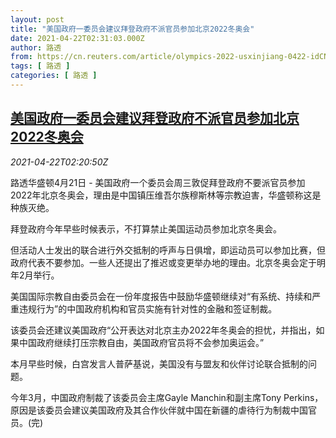 ```yaml
---
layout: post
title: "美国政府一委员会建议拜登政府不派官员参加北京2022冬奥会"
date: 2021-04-22T02:31:03.000Z
author: 路透
from: https://cn.reuters.com/article/olympics-2022-usxinjiang-0422-idCNKBS2C906S
tags: [ 路透 ]
categories: [ 路透 ]
---
```

<!--1619058663000-->
[美国政府一委员会建议拜登政府不派官员参加北京2022冬奥会](https://cn.reuters.com/article/olympics-2022-usxinjiang-0422-idCNKBS2C906S)
------

<div>
<div><i>2021-04-22T02:20:50Z</i></div><p>路透华盛顿4月21日 - 美国政府一个委员会周三敦促拜登政府不要派官员参加2022年北京冬奥会，理由是中国镇压维吾尔族穆斯林等宗教迫害，华盛顿称这是种族灭绝。 　</p><p>拜登政府今年早些时候表示，不打算禁止美国运动员参加北京冬奥会。 　</p><p>但活动人士发出的联合进行外交抵制的呼声与日俱增，即运动员可以参加比赛，但政府代表不要参加。一些人还提出了推迟或变更举办地的理由。北京冬奥会定于明年2月举行。</p><p>美国国际宗教自由委员会在一份年度报告中鼓励华盛顿继续对“有系统、持续和严重违规行为”的中国政府机构和官员实施有针对性的金融和签证制裁。</p><p>该委员会还建议美国政府“公开表达对北京主办2022年冬奥会的担忧，并指出，如果中国政府继续打压宗教自由，美国政府官员将不会参加奥运会。”</p><p>本月早些时候，白宫发言人普萨基说，美国没有与盟友和伙伴讨论联合抵制的问题。</p><p>今年3月，中国政府制裁了该委员会主席Gayle Manchin和副主席Tony Perkins，原因是该委员会建议美国政府及其合作伙伴就中国在新疆的虐待行为制裁中国官员。(完)</p>
</div>
